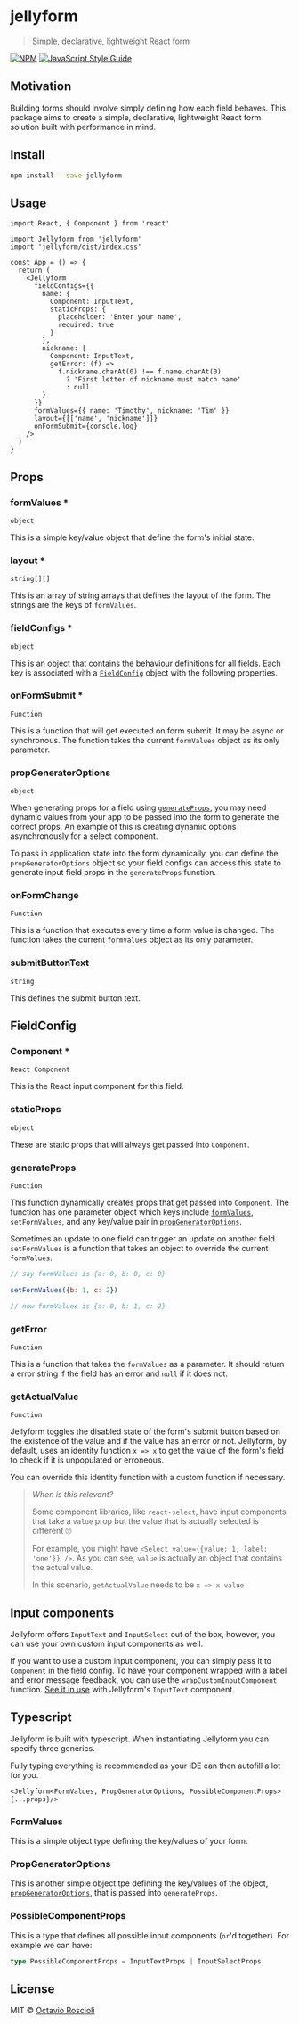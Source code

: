 # jellyform

> Simple, declarative, lightweight React form

[![NPM](https://img.shields.io/npm/v/jellyform.svg)](https://www.npmjs.com/package/jellyform) [![JavaScript Style Guide](https://img.shields.io/badge/code_style-standard-brightgreen.svg)](https://standardjs.com)

## Motivation

Building forms should involve simply defining how each field behaves. This package aims to create a simple, declarative, lightweight React form solution built with performance in mind.

## Install

```bash
npm install --save jellyform
```

## Usage

```tsx
import React, { Component } from 'react'

import Jellyform from 'jellyform'
import 'jellyform/dist/index.css'

const App = () => {
  return (
    <Jellyform
      fieldConfigs={{
        name: {
          Component: InputText,
          staticProps: {
            placeholder: 'Enter your name',
            required: true
          }
        },
        nickname: {
          Component: InputText,
          getError: (f) =>
            f.nickname.charAt(0) !== f.name.charAt(0)
              ? 'First letter of nickname must match name'
              : null
        }
      }}
      formValues={{ name: 'Timothy', nickname: 'Tim' }}
      layout={[['name', 'nickname']]}
      onFormSubmit={console.log}
    />
  )
}
```

## Props

### formValues *

`object`

This is a simple key/value object that define the form's initial state.

### layout *

`string[][]`

This is an array of string arrays that defines the layout of the form. The strings are the keys of `formValues`.

### fieldConfigs *

`object`

This is an object that contains the behaviour definitions for all fields. Each key is associated with a [`FieldConfig`](#fieldconfig) object with the following properties.

### onFormSubmit *

`Function`

This is a function that will get executed on form submit. It may be async or synchronous. The function takes the current `formValues` object as its only parameter.

### propGeneratorOptions

`object`

When generating props for a field using [`generateProps`](#generateprops-function), you may need dynamic values from your app to be passed into the form to generate the correct props. An example of this is creating dynamic options asynchronously for a select component.

To pass in application state into the form dynamically, you can define the `propGeneratorOptions` object so your field configs can access this state to generate input field props in the `generateProps` function.

### onFormChange

`Function`

This is a function that executes every time a form value is changed. The function takes the current `formValues` object as its only parameter.

### submitButtonText

`string`

This defines the submit button text.

## FieldConfig

### Component *

`React Component`

This is the React input component for this field.

### staticProps

`object`

These are static props that will always get passed into `Component`.

### generateProps

`Function`

This function dynamically creates props that get passed into `Component`. The function has one parameter object which keys include [`formValues`](#formvalues-object), `setFormValues`, and any key/value pair in [`propGeneratorOptions`](#propgeneratoroptions-object).

Sometimes an update to one field can trigger an update on another field. `setFormValues` is a function that takes an object to override the current `formValues`.

```js
// say formValues is {a: 0, b: 0, c: 0}

setFormValues({b: 1, c: 2})

// now formValues is {a: 0, b: 1, c: 2}
```

### getError

`Function`

This is a function that takes the `formValues` as a parameter. It should return a error string if the field has an error and `null` if it does not.

### getActualValue

`Function`

Jellyform toggles the disabled state of the form's submit button based on the existence of the value and if the value has an error or not. Jellyform, by default, uses an identity function `x => x` to get the value of the form's field to check if it is unpopulated or erroneous.

You can override this identity function with a custom function if necessary.

> *When is this relevant?*
>
>Some component libraries, like `react-select`, have input components that take a `value` prop but the value that is actually selected is different 🙄
>
> For example, you might have `<Select value={{value: 1, label: 'one'}} />`. As you can see, `value` is actually an object that contains the actual value.
>
> In this scenario, `getActualValue` needs to be `x => x.value`

## Input components

Jellyform offers `InputText` and `InputSelect` out of the box, however, you can use your own custom input components as well.

If you want to use a custom input component, you can simply pass it to `Component` in the field config. To have your component wrapped with a label and error message feedback, you can use the `wrapCustomInputComponent` function. [See it in use](src/components/InputText.tsx) with Jellyform's `InputText` component.

## Typescript

Jellyform is built with typescript. When instantiating Jellyform you can specify three generics.

Fully typing everything is recommended as your IDE can then autofill a lot for you.

```tsx
<Jellyform<FormValues, PropGeneratorOptions, PossibleComponentProps> {...props}/>
```

### FormValues

This is a simple object type defining the key/values of your form.

### PropGeneratorOptions

This is another simple object tpe defining the key/values of the object, [`propGeneratorOptions`](#propgeneratoroptions-object), that is passed into `generateProps`.

### PossibleComponentProps

This is a type that defines all possible input components (`or`'d together). For example we can have:

```ts
type PossibleComponentProps = InputTextProps | InputSelectProps
```

## License

MIT © [Octavio Roscioli](https://github.com/roscioli)
